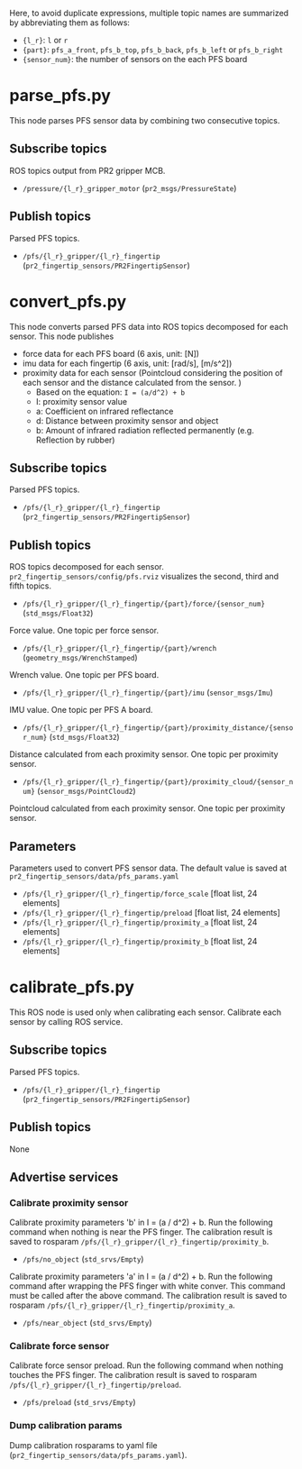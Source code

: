 Here, to avoid duplicate expressions, multiple topic names are summarized by abbreviating them as follows:
  - `{l_r}`: `l` or `r`
  - `{part}`: `pfs_a_front`, `pfs_b_top`, `pfs_b_back`, `pfs_b_left` or `pfs_b_right`
  - `{sensor_num}`: the number of sensors on the each PFS board

# parse_pfs.py

  This node parses PFS sensor data by combining two consecutive topics.

## Subscribe topics

  ROS topics output from PR2 gripper MCB.

  - `/pressure/{l_r}_gripper_motor` (`pr2_msgs/PressureState`)

## Publish topics

  Parsed PFS topics.

  - `/pfs/{l_r}_gripper/{l_r}_fingertip` (`pr2_fingertip_sensors/PR2FingertipSensor`)

# convert_pfs.py

  This node converts parsed PFS data into ROS topics decomposed for each sensor.
  This node publishes
  - force data for each PFS board (6 axis, unit: [N])
  - imu data for each fingertip (6 axis, unit: [rad/s], [m/s^2])
  - proximity data for each sensor (Pointcloud considering the position of each sensor and the distance calculated from the sensor. )
    - Based on the equation: `I = (a/d^2) + b`
    - I: proximity sensor value
    - a: Coefficient on infrared reflectance
    - d: Distance between proximity sensor and object
    - b: Amount of infrared radiation reflected permanently (e.g. Reflection by rubber)

## Subscribe topics

  Parsed PFS topics.

  - `/pfs/{l_r}_gripper/{l_r}_fingertip` (`pr2_fingertip_sensors/PR2FingertipSensor`)

## Publish topics

  ROS topics decomposed for each sensor. `pr2_fingertip_sensors/config/pfs.rviz` visualizes the second, third and fifth topics.

  - `/pfs/{l_r}_gripper/{l_r}_fingertip/{part}/force/{sensor_num}` (`std_msgs/Float32`)

  Force value. One topic per force sensor.

  - `/pfs/{l_r}_gripper/{l_r}_fingertip/{part}/wrench` (`geometry_msgs/WrenchStamped`)

  Wrench value. One topic per PFS board.

  - `/pfs/{l_r}_gripper/{l_r}_fingertip/{part}/imu` (`sensor_msgs/Imu`)

  IMU value. One topic per PFS A board.

  - `/pfs/{l_r}_gripper/{l_r}_fingertip/{part}/proximity_distance/{sensor_num}` (`std_msgs/Float32`)

  Distance calculated from each proximity sensor. One topic per proximity sensor.

  - `/pfs/{l_r}_gripper/{l_r}_fingertip/{part}/proximity_cloud/{sensor_num}` (`sensor_msgs/PointCloud2`)

  Pointcloud calculated from each proximity sensor. One topic per proximity sensor.

## Parameters

  Parameters used to convert PFS sensor data. The default value is saved at `pr2_fingertip_sensors/data/pfs_params.yaml`

  - `/pfs/{l_r}_gripper/{l_r}_fingertip/force_scale` [float list, 24 elements]
  - `/pfs/{l_r}_gripper/{l_r}_fingertip/preload` [float list, 24 elements]
  - `/pfs/{l_r}_gripper/{l_r}_fingertip/proximity_a` [float list, 24 elements]
  - `/pfs/{l_r}_gripper/{l_r}_fingertip/proximity_b` [float list, 24 elements]

# calibrate_pfs.py

  This ROS node is used only when calibrating each sensor. Calibrate each sensor by calling ROS service.

## Subscribe topics

  Parsed PFS topics.

  - `/pfs/{l_r}_gripper/{l_r}_fingertip` (`pr2_fingertip_sensors/PR2FingertipSensor`)

## Publish topics

None

## Advertise services

### Calibrate proximity sensor

  Calibrate proximity parameters 'b' in I = (a / d^2) + b. Run the following command when nothing is near the PFS finger. The calibration result is saved to rosparam `/pfs/{l_r}_gripper/{l_r}_fingertip/proximity_b`.

  - `/pfs/no_object` (`std_srvs/Empty`)

  Calibrate proximity parameters 'a' in I = (a / d^2) + b. Run the following command after wrapping the PFS finger with white conver. This command must be called after the above command. The calibration result is saved to rosparam `/pfs/{l_r}_gripper/{l_r}_fingertip/proximity_a`.

  - `/pfs/near_object` (`std_srvs/Empty`)

### Calibrate force sensor

  Calibrate force sensor preload. Run the following command when nothing touches the PFS finger. The calibration result is saved to rosparam `/pfs/{l_r}_gripper/{l_r}_fingertip/preload`.

  - `/pfs/preload` (`std_srvs/Empty`)

### Dump calibration params

  Dump calibration rosparams to yaml file (`pr2_fingertip_sensors/data/pfs_params.yaml`).

